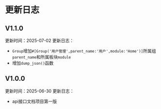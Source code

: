 # 更新日志

## V1.1.0
更新时间：2025-07-02
更新日志：
* `Group`增加`#[Group('用户管理',parent_name:'用户',module:'Home')]`所属组`parent_name`和所属板块`module`
* 增加`dump_json()`函数

## V1.0.0
更新时间：2025-06-30
更新日志：
* api接口文档项目第一版